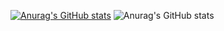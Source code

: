 [![Anurag's GitHub stats](https://github-readme-stats.vercel.app/api?username=mrdekan)](https://github.com/anuraghazra/github-readme-stats)
![Anurag's GitHub stats](https://github-readme-stats.vercel.app/api?username=mrdekan&show_icons=true&theme=tokyonight)
